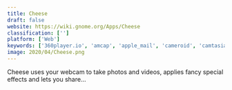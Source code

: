 ```yaml
---
title: Cheese
draft: false 
website: https://wiki.gnome.org/Apps/Cheese
classification: ['']
platform: ['Web']
keywords: ['360player.io', 'amcap', 'apple_mail', 'cameroid', 'camtasia', 'captura', 'funny_photo_maker', 'glitzycam', 'kamoso', 'manycam', 'manything', 'mycam', 'phoyo', 'sparkbooth', 'webcammax', 'webcamoid', 'yawcam', 'iglasses', 'ipiccy', 'wxcam']
image: 2020/04/Cheese.png
---
```

Cheese uses your webcam to take photos and videos, applies fancy special effects and lets you share...